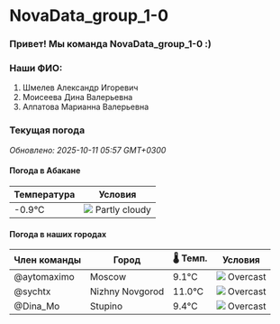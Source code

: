 # NovaData_group_1-0
### Привет! Мы команда NovaData_group_1-0 :)

### Наши ФИО:
1. Шмелев Александр Игоревич
2. Моисеева Дина Валерьевна
3. Алпатова Марианна Валерьевна

### Текущая погода
<!-- WEATHER:START -->
_Обновлено: 2025-10-11 05:57 GMT+0300_

#### Погода в Абакане

| Температура | Условия |
|-------------|----------|
| -0.9°C     | ![](https://cdn.weatherapi.com/weather/64x64/day/116.png) Partly cloudy |

#### Погода в наших городах

| Член команды  | Город               | 🌡️ Темп.  | Условия          |
|---------------|---------------------|-----------|--------------------|
| @aytomaximo    | Moscow              |    9.1°C | ![](https://cdn.weatherapi.com/weather/64x64/night/122.png) Overcast     |
| @sychtx        | Nizhny Novgorod     |   11.0°C | ![](https://cdn.weatherapi.com/weather/64x64/night/122.png) Overcast     |
| @Dina_Mo       | Stupino             |    9.4°C | ![](https://cdn.weatherapi.com/weather/64x64/night/122.png) Overcast     |

<!-- WEATHER:END -->
